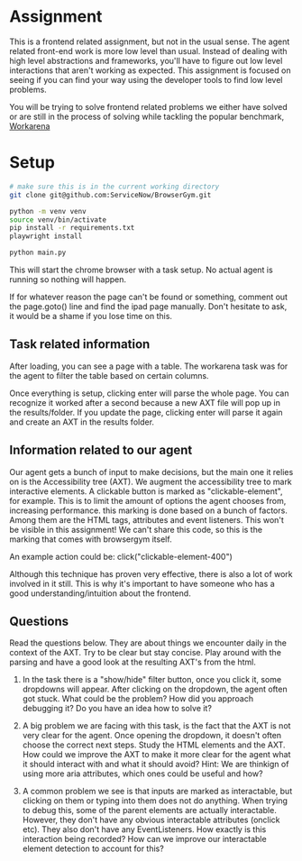 # Assignment

This is a frontend related assignment, but not in the usual sense.
The agent related front-end work is more low level than usual. 
Instead of dealing with high level abstractions and frameworks, you'll have to figure out low level interactions that aren't working as expected.
This assignment is focused on seeing if you can find your way using the developer tools to find low level problems.

You will be trying to solve frontend related problems we either have solved or are still in the process of solving while tackling the popular benchmark, [Workarena](https://github.com/ServiceNow/WorkArena)


# Setup 

```bash
# make sure this is in the current working directory
git clone git@github.com:ServiceNow/BrowserGym.git
```

```bash
python -m venv venv 
source venv/bin/activate
pip install -r requirements.txt
playwright install
```

```bash
python main.py
```

This will start the chrome browser with a task setup. 
No actual agent is running so nothing will happen. 

If for whatever reason the page can't be found or something, comment out the page.goto() line and find the ipad page manually.
Don't hesitate to ask, it would be a shame if you lose time on this.

## Task related information 

After loading, you can see a page with a table.
The workarena task was for the agent to filter the table based on certain columns.

Once everything is setup, clicking enter will parse the whole page. 
You can recognize it worked after a second because a new AXT file will pop up in the results/folder.
If you update the page, clicking enter will parse it again and create an AXT in the results folder.


## Information related to our agent

Our agent gets a bunch of input to make decisions, but the main one it relies on is the Accessibility tree (AXT). 
We augment the accessibility tree to mark interactive elements.
A clickable button is marked as "clickable-element", for example.
This is to limit the amount of options the agent chooses from, increasing performance. 
this marking is done based on a bunch of factors. 
Among them are the HTML tags, attributes and event listeners. 
This won't be visible in this assignment! 
We can't share this code, so this is the marking that comes with browsergym itself.

An example action could be:
click("clickable-element-400")

Although this technique has proven very effective, there is also a lot of work involved in it still. 
This is why it's important to have someone who has a good understanding/intuition about the frontend.

## Questions 

Read the questions below. 
They are about things we encounter daily in the context of the AXT.
Try to be clear but stay concise. 
Play around with the parsing and have a good look at the resulting AXT's from the html.

1. In the task there is a "show/hide" filter button, once you click it, some dropdowns will appear. After clicking on the dropdown, the agent often got stuck. 
What could be the problem? How did you approach debugging it? Do you have an idea how to solve it?

2. A big problem we are facing with this task, is the fact that the AXT is not very clear for the agent. 
Once opening the dropdown, it doesn't often choose the correct next steps. 
Study the HTML elements and the AXT. 
How could we improve the AXT to make it more clear for the agent what it should interact with and what it should avoid?
Hint: We are thinkign of using more aria attributes, which ones could be useful and how?

3. A common problem we see is that inputs are marked as interactable, but clicking on them or typing into them does not do anything.
When trying to debug this, some of the parent elements are actually interactable.
However, they don't have any obvious interactable attributes (onclick etc).
They also don't have any EventListeners. 
How exactly is this interaction being recorded?
How can we improve our interactable element detection to account for this?
